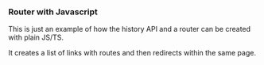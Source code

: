 ### Router with Javascript

This is just an example of how the history API and a router can be created with plain JS/TS.

It creates a list of links with routes and then redirects within the same page.
